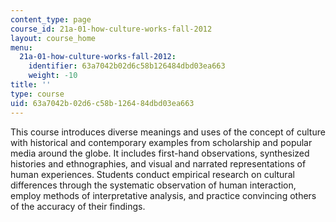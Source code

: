 ```yaml
---
content_type: page
course_id: 21a-01-how-culture-works-fall-2012
layout: course_home
menu:
  21a-01-how-culture-works-fall-2012:
    identifier: 63a7042b02d6c58b126484dbd03ea663
    weight: -10
title: ''
type: course
uid: 63a7042b-02d6-c58b-1264-84dbd03ea663
---
```

This course introduces diverse meanings and uses of the concept of culture with historical and contemporary examples from scholarship and popular media around the globe. It includes first-hand observations, synthesized histories and ethnographies, and visual and narrated representations of human experiences. Students conduct empirical research on cultural differences through the systematic observation of human interaction, employ methods of interpretative analysis, and practice convincing others of the accuracy of their findings.
